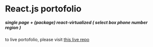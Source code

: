 # React.js portofolio 
##### single page + (package) react-virtualized ( select box phone number region )
to live portofolio, please visit [this live repo](https://dary-landing-page.netlify.com)
